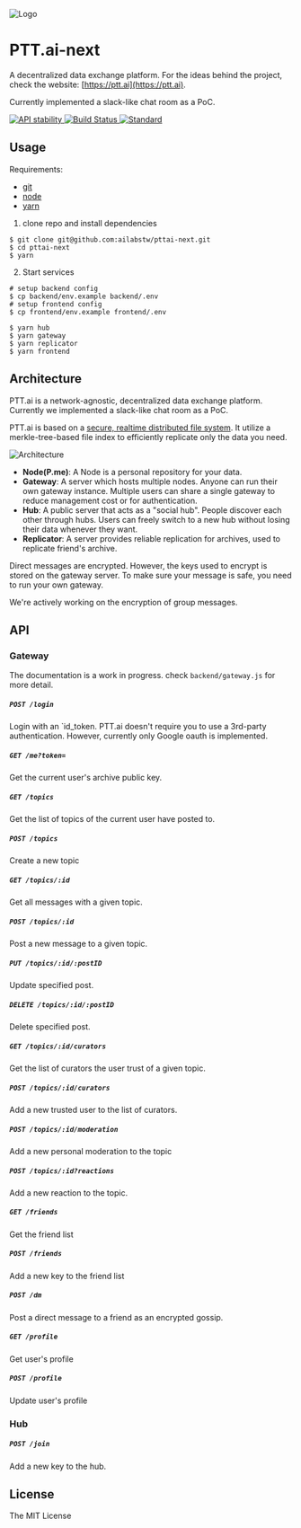 ![Logo](https://raw.githubusercontent.com/ailabstw/pttai-next/master/github_assets/logo.png)

# PTT.ai-next

A decentralized data exchange platform. For the ideas behind the project, check the website: [https://ptt.ai](https://ptt.ai).

Currently implemented a slack-like chat room as a PoC.

<!-- Stability -->
<a href="https://nodejs.org/api/documentation.html#documentation_stability_index">
<img src="https://img.shields.io/badge/stability-experimental-orange.svg"
  alt="API stability" />
</a>

<!-- Build Status -->
<a href="https://travis-ci.org/ailabstw/pttai-next">
<img src="https://travis-ci.org/ailabstw/pttai-next.svg?branch=master"
  alt="Build Status" />
</a>

<!-- Standard -->
<a href="https://standardjs.com">
<img src="https://img.shields.io/badge/code%20style-standard-brightgreen.svg"
  alt="Standard" />
</a>


## Usage

Requirements:

* [git](https://git-scm.com)
* [node](https://nodejs.org/en/)
* [yarn](https://yarnpkg.com/zh-Hant/)

1. clone repo and install dependencies

```
$ git clone git@github.com:ailabstw/pttai-next.git
$ cd pttai-next
$ yarn
```

2. Start services

```
# setup backend config
$ cp backend/env.example backend/.env
# setup frontend config
$ cp frontend/env.example frontend/.env

$ yarn hub
$ yarn gateway
$ yarn replicator
$ yarn frontend
```

## Architecture

PTT.ai is a network-agnostic, decentralized data exchange platform. Currently we implemented a slack-like chat room as a PoC.

PTT.ai is based on a [secure, realtime distributed file system](https://github.com/mafintosh/hyperdrive). It utilize a merkle-tree-based file index to efficiently replicate only the data you need.

![Architecture](https://raw.githubusercontent.com/ailabstw/pttai-next/master/github_assets/arch.png)

* **Node(P.me)**: A Node is a personal repository for your data.
* **Gateway**: A server which hosts multiple nodes. Anyone can run their own gateway instance. Multiple users can share a single gateway to reduce management cost or for authentication.
* **Hub**: A public server that acts as a "social hub". People discover each other through hubs. Users can freely switch to a new hub without losing their data whenever they want.
* **Replicator**: A server provides reliable replication for archives, used to replicate friend's archive.

Direct messages are encrypted. However, the keys used to encrypt is stored on the gateway server. To make sure your message is safe, you need to run your own gateway.

We're actively working on the encryption of group messages.

## API

### Gateway

The documentation is a work in progress. check `backend/gateway.js` for more detail.

##### `POST /login`

Login with an `id_token. PTT.ai doesn't require you to use a 3rd-party authentication. However, currently only Google oauth is implemented.

##### `GET /me?token=`

Get the current user's archive public key.

##### `GET /topics`

Get the list of topics of the current user have posted to.

##### `POST /topics`

Create a new topic

##### `GET /topics/:id`

Get all messages with a given topic.

##### `POST /topics/:id`

Post a new message to a given topic.

##### `PUT /topics/:id/:postID`

Update specified post.

##### `DELETE /topics/:id/:postID`

Delete specified post.
##### `GET /topics/:id/curators`

Get the list of curators the user trust of a given topic.

##### `POST /topics/:id/curators`

Add a new trusted user to the list of curators.

##### `POST /topics/:id/moderation`

Add a new personal moderation to the topic

##### `POST /topics/:id?reactions`

Add a new reaction to the topic.

##### `GET /friends`

Get the friend list

##### `POST /friends`

Add a new key to the friend list

##### `POST /dm`

Post a direct message to a friend as an encrypted gossip.

##### `GET /profile`

Get user's profile

##### `POST /profile`

Update user's profile

### Hub

##### `POST /join`

Add a new key to the hub.

## License

The MIT License
